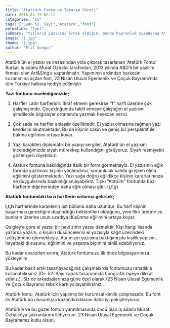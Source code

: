 ```yaml
---
title: "Atattürk Fontu ve Tasarım Süreci"
date: 2016-04-19 02:11
categories: "k5"
tags: ["Sudo 52. Sayı","Atatürk","font"]
permalink: "font"
summary: "Yıllarca yazısını örnek aldığım, bende hayranlık uyandıran Ata'mızın el yazısını beraber incelemeye ne dersiniz?"
image: "1.jpg"
thumb: "1.jpg"
author: "Elif Sungur"
---
```





Atatürk’ün el yazısı ve imzasından yola çıkarak tasarlanan ‘Atatürk Fontu’ Bursalı iş adamı Murat Özbalcı tarafından, 2012 yılında ABD’li bir yazılım firması olan Art&Sing’a yaptırılmıştır. Yapımının ardından  herkesin kullanımına açılan font, 23 Nisan Ulusal Egemenlik  ve Çoçuk Bayramı’nda tüm Türkiye halkına hediye edilmiştir.

**Yazı fontunu incelediğimizde;**

1. Harfler Latin harfleridir. İtiraf etmem gerekirse “f” harfi üzerine çok çalışmışımdır. Çoçukluğumda taklit etmeye çalıştığım el yazısını şimdilerde bilgisayar ortamında yazmak heyecan verici.

2. Çok sade ve harfler anlaşılır özelliktedir. El yazısı olmasına rağmen yazı kendisini okutmaktadır. Bu da kişinin sakin ve geniş bir perspektif ile  bakma eğilimini ortaya koyar.

3. Yazı karakteri diplomatik bir yapıyı sergiler, Atatürk'ün el yazısını incelediğimizde siyah mürekkep kullandığını görüyoruz. Siyah resmiyetin göstergesi diyebiliriz.

4. Atatürk fontuna bakıldığında italik bir form görmekteyiz. El yazısının eğik formda yazılması kişinin yönlendirici, sorumluluk sahibi girişken olma eğilimini göstermektedir. Yazı sağa doğru eğildikçe kişinin kararlarınında ve duygularında baskınlığı anlayabiliriz. Tıpkı “Atatürk” fontunda bazı harflerin diğerlerinden daha eğik olması gibi. (j,f,g)

**Atatürk fontundaki bazı harflerin sırlarına gelirsek;**

**l,t,h** harflerinde karakterin üst bölümü daha uzundur. Bu harf kişinin başarması gerektiğini düşündüğü beklentileri olduğunu, yeni fikir üretme ve bunların üzerine  uzun uzadıya düşünme eğilimini ortaya koyar.

Quigley’e gore el yazısı bir nevi zihin yazısı demektir. Kişi hangi lisanda yazarsa yazsın, o kişinin düşüncelerini el yazısıyla kâğıt üzerindeki izdüşümünü görmekteyiz. Ata'mızın yazısına baktığımızda kişilik yapısını, hayattaki duruşunu, eğitimini ve yaşama biçimini tahlil edebiliyoruz.

Bu kadar analizden sonra; Atatürk fontumuzu ilk önce bilgisayarımıza yükleyelim.

Bu kadar basit artık tasarlayacağınız çalışmalarda fontumuzu rahatlıkla kullanabilirsiniz (Ör: 52. Sayı kapak tasarımnıda tipografik ögeye dikkat ediniz.). Siz de arkadaşlarınıza güne özel olarak (23 Nisan Ulusal Egemenlik ve Çoçuk Bayramı) tebrik kartı yollayabilirsiniz.

Atatürk fontu, Atatürk için yapılmış bir kurumsal kimlik çalışmasıdır. Bu font ile Atatürk ün ulusumuza kazandırdıklarını daha iyi pekiştiriyoruz.

Atatürk’e  ve  bu güzel fontun yaratılmasında öncü olan iş adamı Murat Özbalcı’ya şükranlarımı iletiyorum. 23 Nisan Ulusal Egemenik ve Çoçuk Bayramımız kutlu olsun.
